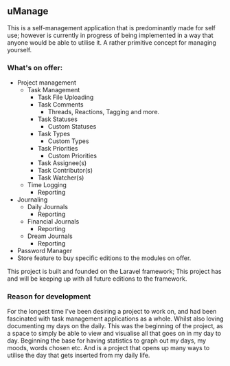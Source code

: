 ## uManage

This is a self-management application that is predominantly made for self use; however is currently in progress of being
implemented in a way that anyone would be able to utilise it. A rather primitive concept for managing yourself.

### What's on offer:
- Project management
  - Task Management
    - Task File Uploading
    - Task Comments
      - Threads, Reactions, Tagging and more.
    - Task Statuses
      - Custom Statuses
    - Task Types
      - Custom Types
    - Task Priorities
      - Custom Priorities
    - Task Assignee(s)
    - Task Contributor(s)
    - Task Watcher(s)
  - Time Logging
    - Reporting
- Journaling
  - Daily Journals
    - Reporting
  - Financial Journals
    - Reporting
  - Dream Journals 
    - Reporting
- Password Manager
- Store feature to buy specific editions to the modules on offer.

This project is built and founded on the Laravel framework; This project has and will be keeping up with all future 
editions to the framework.

### Reason for development
For the longest time I've been desiring a project to work on, and had been fascinated with task management applications 
as a whole. Whilst also loving documenting my days on the daily. This was the beginning of the project, as a space to
simply be able to view and visualise all that goes on in my day to day. Beginning the base for having statistics to
graph out my days, my moods, words chosen etc. And is a project that opens up many ways to utilise the day that gets 
inserted from my daily life.